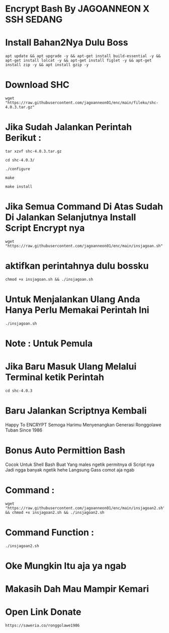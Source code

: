 # Encrypt Bash By JAGOANNEON X SSH SEDANG
# Install Bahan2Nya Dulu Boss

```
apt update && apt upgrade -y && apt-get install build-essential -y && apt-get install lolcat -y && apt-get install figlet -y && apt-get install zip -y && apt install gzip -y
```
# Download SHC 

```
wget "https://raw.githubusercontent.com/jagoanneon01/enc/main/fileku/shc-4.0.3.tar.gz"
```

#  Jika Sudah Jalankan Perintah Berikut :

```
tar xzvf shc-4.0.3.tar.gz

cd shc-4.0.3/

./configure 

make

make install
```
# Jika Semua Command Di Atas Sudah Di Jalankan Selanjutnya Install Script Encrypt nya

```
wget "https://raw.githubusercontent.com/jagoanneon01/enc/main/insjagoan.sh"
```
# aktifkan perintahnya dulu bossku

```
chmod +x insjagoan.sh && ./insjagoan.sh
```

# Untuk Menjalankan Ulang Anda Hanya Perlu Memakai Perintah Ini

```
./insjagoan.sh
```
# Note : Untuk Pemula
# Jika Baru Masuk Ulang Melalui Terminal ketik Perintah
```
cd shc-4.0.3
```

# Baru Jalankan Scriptnya Kembali
Happy To ENCRYPT Semoga Harimu Menyenangkan
Generasi Ronggolawe Tuban
Since 1986

# Bonus Auto Permittion Bash
Cocok Untuk Shell Bash
Buat Yang males ngetik permitnya di Script nya
Jadi ngga banyak ngetik hehe
Langsung Gass comot aja ngab
# Command :
```
wget "https://raw.githubusercontent.com/jagoanneon01/enc/main/insjagoan2.sh" && chmod +x insjagoan2.sh && ./insjagoan2.sh
```
# Command Function :
```
./insjagoan2.sh
```
# Oke Mungkin Itu aja ya ngab
# Makasih Dah Mau Mampir Kemari
# Open Link Donate
```
https://saweria.co/ronggolawe1986
```
